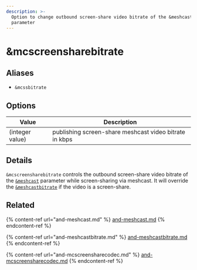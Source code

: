 ```yaml
---
description: >-
  Option to change outbound screen-share video bitrate of the &meshcast
  parameter
---
```


# \&mcscreensharebitrate

## Aliases

* `&mcssbitrate`

## Options

| Value           | Description                                            |
| --------------- | ------------------------------------------------------ |
| (integer value) | publishing screen-share meshcast video bitrate in kbps |

## Details

`&mcscreensharebitrate` controls the outbound screen-share video bitrate of the [`&meshcast`](and-meshcast.md) parameter while screen-sharing via meshcast. It will override the [`&meshcastbitrate`](and-meshcastbitrate.md) if the video is a screen-share.

## Related

{% content-ref url="and-meshcast.md" %}
[and-meshcast.md](and-meshcast.md)
{% endcontent-ref %}

{% content-ref url="and-meshcastbitrate.md" %}
[and-meshcastbitrate.md](and-meshcastbitrate.md)
{% endcontent-ref %}

{% content-ref url="and-mcscreensharecodec.md" %}
[and-mcscreensharecodec.md](and-mcscreensharecodec.md)
{% endcontent-ref %}
